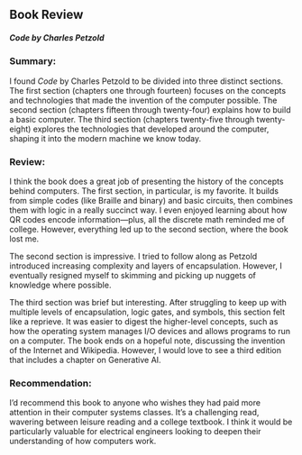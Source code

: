 ## Book Review

##### _Code_ by Charles Petzold

### Summary:

I found _Code_ by Charles Petzold to be divided into three distinct sections. The first section (chapters one through fourteen) focuses on the concepts and technologies that made the invention of the computer possible. The second section (chapters fifteen through twenty-four) explains how to build a basic computer. The third section (chapters twenty-five through twenty-eight) explores the technologies that developed around the computer, shaping it into the modern machine we know today.

### Review:

I think the book does a great job of presenting the history of the concepts behind computers. The first section, in particular, is my favorite. It builds from simple codes (like Braille and binary) and basic circuits, then combines them with logic in a really succinct way. I even enjoyed learning about how QR codes encode information—plus, all the discrete math reminded me of college. However, everything led up to the second section, where the book lost me.

The second section is impressive. I tried to follow along as Petzold introduced increasing complexity and layers of encapsulation. However, I eventually resigned myself to skimming and picking up nuggets of knowledge where possible.

The third section was brief but interesting. After struggling to keep up with multiple levels of encapsulation, logic gates, and symbols, this section felt like a reprieve. It was easier to digest the higher-level concepts, such as how the operating system manages I/O devices and allows programs to run on a computer. The book ends on a hopeful note, discussing the invention of the Internet and Wikipedia. However, I would love to see a third edition that includes a chapter on Generative AI.

### Recommendation:

I’d recommend this book to anyone who wishes they had paid more attention in their computer systems classes. It’s a challenging read, wavering between leisure reading and a college textbook. I think it would be particularly valuable for electrical engineers looking to deepen their understanding of how computers work.